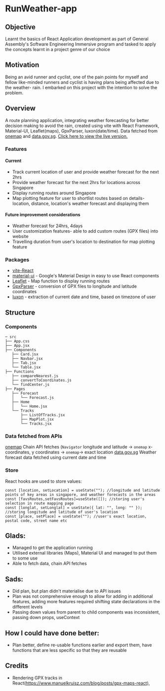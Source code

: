 # RunWeather-app

## Objective
Learnt the basics of React Application development as part of General Assembly's Software Engineering Immersive program and tasked to apply the concepts learnt in a project genre of our choice

## Motivation
Being an avid runner and cyclist, one of the pain points for myself and fellow like-minded runners and cyclist is having plans being affected due to the weather- rain. I embarked on this project with the intention to solve the problem. 

## Overview
A route planning application, integrating weather forecasting for better decision making to avoid the rain, created using vite with React Framework, Material-UI, Leaflet(maps), GpxParser, luxon(date/time). Data fetched from [onemap](https://developers.onemap.sg/) and [data.gov.sg](https://data.gov.sg/dataset/weather-forecast). [Click here to view the live version.](https://runweather.vercel.app/)

### Features
#### Current
- Track current location of user and provide weather forecast for the next 2hrs
- Provide weather forecast for the next 2hrs for locations across Singapore
- Display running routes around Singapore
- Map plotting feature for user to shortlist routes based on details-location, distance, location's weather forecast and displaying them

#### Future improvement considerations
- Weather forecast for 24hrs, 4days
- User customization features- able to add custom routes (GPX files) into website
- Travelling duration from user's location to destination for map plotting feature

### Packages

- [vite-React]()
- [material-ui](https://material-ui.com/) - Google's Material Design in easy to use React components
- [Leaflet](https://leafletjs.com/) - Map function to display running routes
- [GpxParser](https://www.npmjs.com/package/gpxparser) - conversion of GPX files to longitude and latitude coordinates
- [luxon](https://moment.github.io/luxon/#/?id=luxon) - extraction of current date and time, based on timezone of user

## Structure

### Components

```
─ src
├── App.css
├── App.jsx
├── Components
   ├── Card.jsx
   ├── Navbar.jsx
   ├── Tab.jsx
   └── Table.jsx
├── Functions
   ├── compareNearest.js
   ├── convertToCoordinates.js
   └── findCenter.js
├── Pages
   ├── Forecast
   │   └── Forecast.js
   ├── Home
   │   └── Home.jsx
   └── Tracks
       ├── ListOfTracks.jsx
       ├── MapPlot.jsx
       └── Tracks.jsx
```

### Data fetched from APIs
[onemap](https://developers.onemap.sg/) Chain API fetches (`Navigator` longitude and latitude -> `onemap` x-coordinates, y coordinates -> `onemap`-> exact location
[data.gov.sg](https://data.gov.sg/dataset/weather-forecast) Weather forecast data fetched using current date and time
### Store

React hooks are used to store values:
```
const [location, setLocation] = useState(""); //longitude and latitude points of key areas in singapore, and weather forecasts in the areas
const [favsRoutes,setFavsRoutes]=useState([]); //storing user's selection in route mapping page
const [longlat, setLonglat] = useState({ lat: "", long: "" }); //storing longitude and latitude of user's location
const [place, setPlace] = useState(""); //user's exact location, postal code, street name etc
```

## Glads:
- Managed to get the application running
- Utilised external libraries (Maps), Material UI and managed to put them to some use
- Able to fetch data, chain API fetches

## Sads:
- Did plan, but plan didn't materialise due to API issues
- Plan was not comprehensive enough to allow for adding in additional features, adding more features required shifting state declarations in the different levels
- Passing down values from parent to child components was inconsistent, passing down props, useContext

## How I could have done better:
- Plan better, define re-usable functions earlier and export them, have functions that are less specific so that they are reusable

## Credits
- Rendering GPX tracks in React(https://www.manuelkruisz.com/blog/posts/gpx-maps-react),
